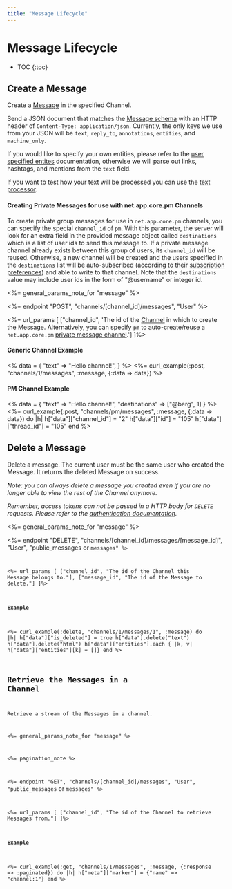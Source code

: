 ```yaml
---
title: "Message Lifecycle"
---
```


# Message Lifecycle

* TOC
{:toc}

## Create a Message

Create a [Message](/reference/resources/message/) in the specified Channel.

Send a JSON document that matches the [Message schema](/reference/resources/message/) with an HTTP header of `Content-Type: application/json`. Currently, the only keys we use from your JSON will be `text`, `reply_to`, `annotations`, `entities`, and `machine_only`.

If you would like to specify your own entities, please refer to the [user specified entites](/reference/meta/entities/#user-specified-entities) documentation, otherwise we will parse out links, hashtags, and mentions from the `text` field.

If you want to test how your text will be processed you can use the [text processor](/reference/resources/text-processor).

#### Creating Private Messages for use with net.app.core.pm Channels

To create private group messages for use in `net.app.core.pm` channels, you can specify the special `channel_id` of `pm`. With this parameter, the server will look for an extra field in the provided message object called `destinations` which is a list of user ids to send this message to. If a private message channel already exists between this group of users, its `channel_id` will be reused. Otherwise, a new channel will be created and the users specified in the `destinations` list will be auto-subscribed (according to their [subscription preferences](https://account.app.net/settings/privacy/#messaging)) and able to write to that channel. Note that the `destinations` value may include user ids in the form of "@username" or integer id.

<%= general_params_note_for "message" %>

<%= endpoint "POST", "channels/[channel_id]/messages", "User" %>

<%= url_params [
    ["channel_id", 'The id of the <a href="/reference/resources/channel/">Channel</a> in which to create the Message. Alternatively, you can specify <code>pm</code> to auto-create/reuse a <code>net.app.core.pm</code> <a href="/reference/resources/channel/#private-message">private message channel</a>.']
]%>

#### Generic Channel Example

<% data = {
    "text" => "Hello channel!",
} %>
<%= curl_example(:post, "channels/1/messages", :message, {:data => data}) %>

#### PM Channel Example

<% data = {
    "text" => "Hello channel!",
    "destinations" => ["@berg", 1]
} %>
<%= curl_example(:post, "channels/pm/messages", :message, {:data => data}) do |h|
    h["data"]["channel_id"] = "2"
    h["data"]["id"] = "105"
    h["data"]["thread_id"] = "105"
end %>

## Delete a Message

Delete a message. The current user must be the same user who created the Message. It returns the deleted Message on success.

*Note: you can always delete a message you created even if you are no longer able to view the rest of the Channel anymore.*

*Remember, access tokens can not be passed in a HTTP body for `DELETE` requests. Please refer to the [authentication documentation](/reference/authentication/#making-authenticated-api-requests).*

<%= general_params_note_for "message" %>

<%= endpoint "DELETE", "channels/[channel_id]/messages/[message_id]", "User", "public_messages</code> or <code>messages" %>

<%= url_params [
    ["channel_id", "The id of the Channel this Message belongs to."],
    ["message_id", "The id of the Message to delete."]
]%>

#### Example

<%= curl_example(:delete, "channels/1/messages/1", :message) do |h|
    h["data"]["is_deleted"] = true
    h["data"].delete("text")
    h["data"].delete("html")
    h["data"]["entities"].each { |k, v| h["data"]["entities"][k] = []}
end %>


## Retrieve the Messages in a Channel

Retrieve a stream of the Messages in a channel.

<%= general_params_note_for "message" %>

<%= pagination_note %>

<%= endpoint "GET", "channels/[channel_id]/messages", "User", "public_messages</code> or <code>messages" %>

<%= url_params [
    ["channel_id", "The id of the Channel to retrieve Messages from."]
]%>

#### Example

<%= curl_example(:get, "channels/1/messages", :message, {:response => :paginated}) do |h|
    h["meta"]["marker"] = {"name" => "channel:1"}
end %>
